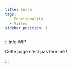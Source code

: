 ```yaml
---
title: Intro
tags:
  - Fonctionalité
  - Villes
sidebar_position: 1
---
```


:::info WIP

Cette page n'est pas terminé !

:::